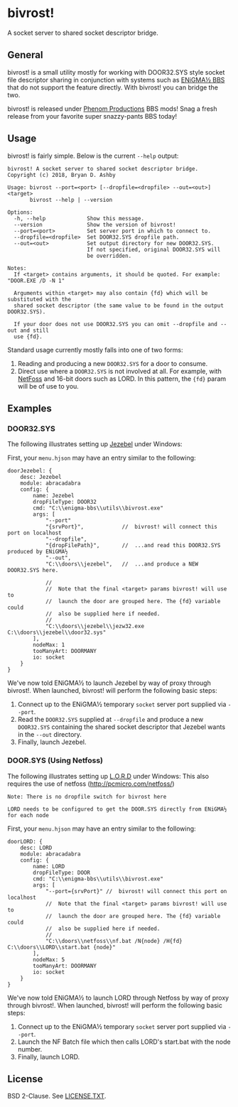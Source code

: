 # bivrost!
A socket server to shared socket descriptor bridge.

## General
bivrost! is a small utility mostly for working with DOOR32.SYS style socket file descriptor sharing in conjunction with systems such as [ENiGMA½ BBS](https://github.com/NuSkooler/enigma-bbs/) that do not support the feature directly. With bivrost! you can bridge the two.

bivrost! is released under [Phenom Productions](https://www.phenomprod.com/) BBS mods! Snag a fresh release from your favorite super snazzy-pants BBS today!

## Usage
bivrost! is fairly simple. Below is the current `--help` output:
```
bivrost! A socket server to shared socket descriptor bridge.
Copyright (c) 2018, Bryan D. Ashby

Usage: bivrost --port=<port> [--dropfile=<dropfile> --out=<out>] <target>
       bivrost --help | --version

Options:
  -h, --help             Show this message.
  --version              Show the version of bivrost!
  --port=<port>          Set server port in which to connect to.
  --dropfile=<dropfile>  Set DOOR32.SYS dropfile path.
  --out=<out>            Set output directory for new DOOR32.SYS.
                         If not specified, original DOOR32.SYS will
                         be overridden.

Notes:
  If <target> contains arguments, it should be quoted. For example: "DOOR.EXE /D -N 1"

  Arguments within <target> may also contain {fd} which will be substituted with the
  shared socket descriptor (the same value to be found in the output DOOR32.SYS).

  If your door does not use DOOR32.SYS you can omit --dropfile and --out and still
  use {fd}.
```

Standard usage currently mostly falls into one of two forms:

1. Reading and producing a new `DOOR32.SYS` for a door to consume.
2. Direct use where a `DOOR32.SYS` is not involved at all. For example, with [NetFoss](http://pcmicro.com/netfoss/) and 16-bit doors such as LORD. In this pattern, the `{fd}` param will be of use to you.
## Examples
### DOOR32.SYS
The following illustrates setting up [Jezebel](http://www.dreamlandbbs.org/jezebel/) under Windows:

First, your `menu.hjson` may have an entry similar to the following:
```hjson
doorJezebel: {
    desc: Jezebel
    module: abracadabra
    config: {
        name: Jezebel
        dropFileType: DOOR32
        cmd: "C:\\enigma-bbs\\utils\\bivrost.exe"
        args: [
            "--port"
            "{srvPort}",            //  bivrost! will connect this port on localhost
            "--dropfile",
            "{dropFilePath}",       //  ...and read this DOOR32.SYS produced by ENiGMA½
            "--out",
            "C:\\doors\\jezebel",   //  ...and produce a NEW DOOR32.SYS here.

            //
            //  Note that the final <target> params bivrost! will use to
            //  launch the door are grouped here. The {fd} variable could
            //  also be supplied here if needed.
            //
            "C:\\doors\\jezebel\\jezw32.exe C:\\doors\\jezebel\\door32.sys"
        ],
        nodeMax: 1
        tooManyArt: DOORMANY
        io: socket
    }
}
```

We've now told ENiGMA½ to launch Jezebel by way of proxy through bivrost!. When launched, bivrost! will perform the following basic steps:

1. Connect up to the ENiGMA½ temporary `socket` server port supplied via `--port`.
2. Read the `DOOR32.SYS` supplied at `--dropfile` and produce a new `DOOR32.SYS` containing the shared socket descriptor that Jezebel wants in the `--out` directory.
3. Finally, launch Jezebel.

### DOOR.SYS (Using Netfoss)
The following illustrates setting up [L.O.R.D](http://lord.lordlegacy.com/) under Windows:
This also requires the use of netfoss (http://pcmicro.com/netfoss/)

`Note: There is no dropfile switch for bivrost here`

`LORD needs to be configured to get the DOOR.SYS directly from ENiGMA½ for each node`

First, your `menu.hjson` may have an entry similar to the following:
```hjson
doorLORD: {
    desc: LORD
    module: abracadabra
    config: {
        name: LORD
        dropFileType: DOOR
        cmd: "C:\\enigma-bbs\\utils\\bivrost.exe"
        args: [
            "--port={srvPort}" //  bivrost! will connect this port on localhost
            //  Note that the final <target> params bivrost! will use to
            //  launch the door are grouped here. The {fd} variable could
            //  also be supplied here if needed.
            //
            "C:\\doors\\netfoss\\nf.bat /N{node} /H{fd} C:\\doors\\LORD\\start.bat {node}"
        ],
        nodeMax: 5
        tooManyArt: DOORMANY
        io: socket
    }
}
```

We've now told ENiGMA½ to launch LORD through Netfoss by way of proxy through bivrost!. When launched, bivrost! will perform the following basic steps:

1. Connect up to the ENiGMA½ temporary `socket` server port supplied via `--port`.
2. Launch the NF Batch file which then calls LORD's start.bat with the node number.
3. Finally, launch LORD.

## License
BSD 2-Clause. See [LICENSE.TXT](LICENSE.TXT).
